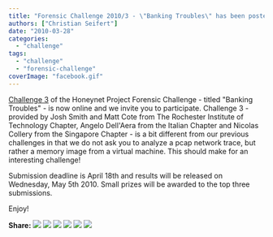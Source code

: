 ```yaml
---
title: "Forensic Challenge 2010/3 - \"Banking Troubles\" has been posted"
authors: ["Christian Seifert"]
date: "2010-03-28"
categories: 
  - "challenge"
tags: 
  - "challenge"
  - "forensic-challenge"
coverImage: "facebook.gif"
---
```


[Challenge 3](https://honeynet.org/challenges/2010_3_banking_troubles) of the Honeynet Project Forensic Challenge - titled "Banking Troubles" - is now online and we invite you to participate. Challenge 3 - provided by Josh Smith and Matt Cote from The Rochester Institute of Technology Chapter, Angelo Dell'Aera from the Italian Chapter and Nicolas Collery from the Singapore Chapter - is a bit different from our previous challenges in that we do not ask you to analyze a pcap network trace, but rather a memory image from a virtual machine. This should make for an interesting challenge!  
  
Submission deadline is April 18th and results will be released on Wednesday, May 5th 2010. Small prizes will be awarded to the top three submissions.  
  
Enjoy!  
  
**Share:** [![](images/facebook.gif)](http://www.facebook.com/sharer.php?u=https://honeynet.org/challenges/2010_3_banking_troubles) [![](images/twitter.gif)](http://twitter.com/home?status=https://honeynet.org/challenges/2010_3_banking_troubles) [![](images/digg.gif)](http://digg.com/submit?phase=2&url=https://honeynet.org/challenges/2010_3_banking_troubles) [![](images/delicious.gif)](http://del.icio.us/post?url=https://honeynet.org/challenges/2010_3_banking_troubles) [![](images/stumbleupon.gif)](http://www.stumbleupon.com/submit?url=https://honeynet.org/challenges/2010_3_banking_troubles) [![](images/buzz.gif)](http://www.google.com/reader/link?url=https://honeynet.org/challenges/2010_3_banking_troubles)
